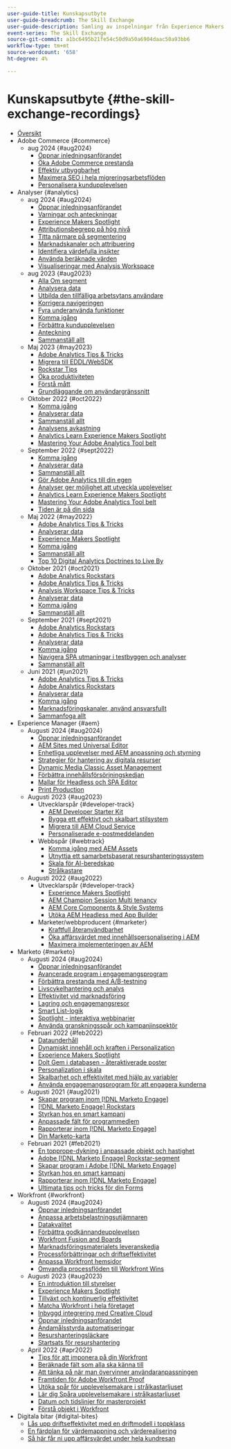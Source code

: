 ```yaml
---
user-guide-title: Kunskapsutbyte
user-guide-breadcrumb: The Skill Exchange
user-guide-description: Samling av inspelningar från Experience Makers Kunskapsutbyte
event-series: The Skill Exchange
source-git-commit: a1bc6495b21fe54c50d9a50a6904daac50a93bb6
workflow-type: tm+mt
source-wordcount: '658'
ht-degree: 4%

---
```



# Kunskapsutbyte {#the-skill-exchange-recordings}

+ [Översikt](overview.md)
+ Adobe Commerce {#commerce}
   + aug 2024 {#aug2024}
      + [Öppnar inledningsanförandet](commerce/aug2024/keynote.md)
      + [Öka Adobe Commerce prestanda](commerce/aug2024/commerce-performance.md)
      + [Effektiv utbyggbarhet](commerce/aug2024/extensibility.md)
      + [Maximera SEO i hela migreringsarbetsflöden](commerce/aug2024/seo-migration-workflows.md)
      + [Personalisera kundupplevelsen](commerce/aug2024/personalization.md)
+ Analyser {#analytics}
   + aug 2024 {#aug2024}
      + [Öppnar inledningsanförandet](analytics/aug2024/keynote.md)
      + [Varningar och anteckningar](analytics/aug2024/alerts-annotations.md)
      + [Experience Makers Spotlight](analytics/aug2024/spotlight-reporting-analysis.md)
      + [Attributionsbegrepp på hög nivå](analytics/aug2024/attribution-concepts.md)
      + [Titta närmare på segmentering](analytics/aug2024/segmentation.md)
      + [Marknadskanaler och attribuering](analytics/aug2024/marketing-channels-attribution.md)
      + [Identifiera värdefulla insikter](analytics/aug2024/uncover-valuable-insights.md)
      + [Använda beräknade värden](analytics/aug2024/calculated-metrics.md)
      + [Visualiseringar med Analysis Workspace](analytics/aug2024/spotlight-visualizations.md)
   + aug 2023 {#aug2023}
      + [Alla Om segment](analytics/aug2023/spotlight-segments.md)
      + [Analysera data](analytics/aug2023/analyze-the-data.md)
      + [Utbilda den tillfälliga arbetsytans användare](analytics/aug2023/spotlight-workspace-user.md)
      + [Korrigera navigeringen](analytics/aug2023/fix-navigation.md)
      + [Fyra underanvända funktioner](analytics/aug2023/data-analysis.md)
      + [Komma igång](analytics/aug2023/getting-started.md)
      + [Förbättra kundupplevelsen](analytics/aug2023/anti-conversion.md)
      + [Anteckning](analytics/aug2023/keynote.md)
      + [Sammanställ allt](analytics/aug2023/putting-together.md)
   + Maj 2023 {#may2023}
      + [Adobe Analytics Tips &amp; Tricks](analytics/may2023/tips-and-tricks.md)
      + [Migrera till EDDL/WebSDK](analytics/may2023/migrate.md)
      + [Rockstar Tips](analytics/may2023/rockstar-tips.md)
      + [Öka produktiviteten](analytics/may2023/productivity.md)
      + [Förstå mått](analytics/may2023/metrics.md)
      + [Grundläggande om användargränssnitt](analytics/may2023/user-interface.md)
   + Oktober 2022 {#oct2022}
      + [Komma igång](analytics/oct2022/getting-started.md)
      + [Analyserar data](analytics/oct2022/analyzing-the-data.md)
      + [Sammanställ allt](analytics/oct2022/putting-it-all-together.md)
      + [Analysens avkastning](analytics/oct2022/analytics-roi.md)
      + [Analytics Learn Experience Makers Spotlight](analytics/oct2022/spotlight.md)
      + [Mastering Your Adobe Analytics Tool belt](analytics/oct2022/toolbelt.md)
   + September 2022 {#sept2022}
      + [Komma igång](analytics/sept2022/getting-started.md)
      + [Analyserar data](analytics/sept2022/analyzing-the-data.md)
      + [Sammanställ allt](analytics/sept2022/putting-it-all-together.md)
      + [Gör Adobe Analytics till din egen](analytics/sept2022/making-analytics-your-own.md)
      + [Analyser ger möjlighet att utveckla upplevelser](analytics/sept2022/grow-spotlight.md)
      + [Analytics Learn Experience Makers Spotlight](analytics/sept2022/learn-spotlight.md)
      + [Mastering Your Adobe Analytics Tool belt](analytics/sept2022/toolbelt.md)
      + [Tiden är på din sida](analytics/sept2022/time-is-on-your-side.md)
   + Maj 2022 {#may2022}
      + [Adobe Analytics Tips &amp; Tricks](analytics/may2022/tips-and-tricks.md)
      + [Analyserar data](analytics/may2022/analyze-data.md)
      + [Experience Makers Spotlight](analytics/may2022/experience-makers-spotlight.md)
      + [Komma igång](analytics/may2022/getting-started.md)
      + [Sammanställ allt](analytics/may2022/putting-all-together.md)
      + [Top 10 Digital Analytics Doctrines to Live By](analytics/may2022/top-ten.md)
   + Oktober 2021 {#oct2021}
      + [Adobe Analytics Rockstars](analytics/oct2021/analytics-rockstars.md)
      + [Adobe Analytics Tips &amp; Tricks](analytics/oct2021/tips-and-tricks.md)
      + [Analysis Workspace Tips &amp; Tricks](analytics/oct2021/analysis-workspace-tips-and-tricks.md)
      + [Analyserar data](analytics/oct2021/analyze-data.md)
      + [Komma igång](analytics/oct2021/getting-started.md)
      + [Sammanställ allt](analytics/oct2021/putting-all-together.md)
   + September 2021 {#sept2021}
      + [Adobe Analytics Rockstars](analytics/sept2021/analytics-rockstars.md)
      + [Adobe Analytics Tips &amp; Tricks](analytics/sept2021/tips-and-tricks.md)
      + [Analyserar data](analytics/sept2021/analyze-data.md)
      + [Komma igång](analytics/sept2021/getting-started.md)
      + [Navigera SPA utmaningar i testbyggen och analyser](analytics/sept2021/navigate-spa.md)
      + [Sammanställ allt](analytics/sept2021/putting-all-together.md)
   + Juni 2021 {#jun2021}
      + [Adobe Analytics Tips &amp; Tricks](analytics/jun2021/tips-and-tricks.md)
      + [Adobe Analytics Rockstars](analytics/jun2021/analytics-rockstars.md)
      + [Analyserar data](analytics/jun2021/analyze-data.md)
      + [Komma igång](analytics/jun2021/getting-started.md)
      + [Marknadsföringskanaler, använd ansvarsfullt](analytics/jun2021/marketing-channels.md)
      + [Sammanfoga allt](analytics/jun2021/putting-all-together.md)
+ Experience Manager {#aem}
   + Augusti 2024 {#aug2024}
      + [Öppnar inledningsanförandet](aem/aug2024/keynote.md)
      + [AEM Sites med Universal Editor](aem/aug2024/universal-editor.md)
      + [Enhetliga upplevelser med AEM anpassning och styrning](aem/aug2024/customize-elements.md)
      + [Strategier för hantering av digitala resurser](aem/aug2024/spotlight-dam-strategies.md)
      + [Dynamic Media Classic Asset Management](aem/aug2024/dmc-asset-management.md)
      + [Förbättra innehållsförsörjningskedjan](aem/aug2024/spotlight-content-supply-chain.md)
      + [Mallar för Headless och SPA Editor](aem/aug2024/headless-spa-editor.md)
      + [Print Production](aem/aug2024/print-production.md)
   + Augusti 2023 {#aug2023}
      + Utvecklarspår {#developer-track}
         + [AEM Developer Starter Kit](aem/aug2023/deploy-new-project.md)
         + [Bygga ett effektivt och skalbart stilsystem](aem/aug2023/scalable-style-system.md)
         + [Migrera till AEM Cloud Service](aem/aug2023/migrate-to-aemcs.md)
         + [Personaliserade e-postmeddelanden](aem/aug2023/personalized-marketing-emails.md)
      + Webbspår {#webtrack}
         + [Komma igång med AEM Assets](aem/aug2023/getting-started-aem-assets.md)
         + [Utnyttja ett samarbetsbaserat resurshanteringssystem](aem/aug2023/collaborative-dam.md)
         + [Skala för AI-beredskap](aem/aug2023/metadata.md)
         + [Strålkastare](aem/aug2023/spotlight.md)
   + Augusti 2022 {#aug2022}
      + Utvecklarspår {#developer-track}
         + [Experience Makers Spotlight](aem/aug2022/spotlight.md)
         + [AEM Champion Session Multi tenancy](aem/aug2022/multi-tenancy.md)
         + [AEM Core Components &amp; Style Systems](aem/aug2022/core-components.md)
         + [Utöka AEM Headless med App Builder](aem/aug2022/app-builder.md)
      + Marketer/webbproducent {#marketer}
         + [Kraftfull återanvändbarhet](aem/aug2022/reusability.md)
         + [Öka affärsvärdet med innehållspersonalisering i AEM](aem/aug2022/personalization.md)
         + [Maximera implementeringen av AEM](aem/aug2022/implementation.md)
+ Marketo {#marketo}
   + Augusti 2024 {#aug2024}
      + [Öppnar inledningsanförandet](marketo/aug2024/keynote.md)
      + [Avancerade program i engagemangsprogram](marketo/aug2024/advanced-applications-engagment-programs.md)
      + [Förbättra prestanda med A/B-testning](marketo/aug2024/a-b-testing.md)
      + [Livscykelhantering och analys](marketo/aug2024/lifecycle-management-analytics.md)
      + [Effektivitet vid marknadsföring](marketo/aug2024/spotlight-marketing-ops-efficiency.md)
      + [Lagring och engagemangsresor](marketo/aug2024/retention-engagement-journey.md)
      + [Smart List-logik](marketo/aug2024/smart-list-logic.md)
      + [Spotlight - interaktiva webbinarier](marketo/aug2024/spotlight-interactive-webinars.md)
      + [Använda granskningsspår och kampanjinspektör](marketo/aug2024/audit-trail-campaign-inspector.md)
   + Februari 2022 {#feb2022}
      + [Dataunderhåll](marketo/feb2022/data-maintenance.md)
      + [Dynamiskt innehåll och kraften i Personalization](marketo/feb2022/dynamic-content.md)
      + [Experience Makers Spotlight](marketo/feb2022/experience-makers-spotlight.md)
      + [Dolt Gem i databasen - återaktiverade poster](marketo/feb2022/hidden-gems.md)
      + [Personalization i skala](marketo/feb2022/personalization-at-scale.md)
      + [Skalbarhet och effektivitet med hjälp av variabler](marketo/feb2022/using-tokens.md)
      + [Använda engagemangsprogram för att engagera kunderna](marketo/feb2022/utilize-engagement-programs.md)
   + Augusti 2021 {#aug2021}
      + [Skapar program inom  [!DNL Marketo Engage]](marketo/aug2021/create-programs.md)
      + [[!DNL Marketo Engage] Rockstars](marketo/aug2021/engage-rockstars.md)
      + [Styrkan hos en smart kampanj](marketo/aug2021/smart-campaign.md)
      + [Anpassade fält för programmedlem](marketo/aug2021/program-member-custom-fields.md)
      + [Rapporterar inom  [!DNL Marketo Engage]](marketo/aug2021/reporting.md)
      + [Din Marketo-karta](marketo/aug2021/marketo-roadmap.md)
   + Februari 2021 {#feb2021}
      + [En topprope-dykning i anpassade objekt och hastighet](marketo/feb2021/custom-objects.md)
      + [Adobe [!DNL Marketo Engage] Rockstar-segment](marketo/feb2021/rockstar.md)
      + [Skapar program i Adobe [!DNL Marketo Engage]](marketo/feb2021/create-programs.md)
      + [Styrkan hos en smart kampanj](marketo/feb2021/power-of-smart-campaign.md)
      + [Rapporterar inom  [!DNL Marketo Engage]](marketo/feb2021/reporting-within-marketo.md)
      + [Ultimata tips och tricks för din Forms](marketo/feb2021/forms-tips-and-tricks.md)
+ Workfront {#workfront}
   + Augusti 2024 {#aug2024}
      + [Öppnar inledningsanförandet](workfront/aug2024/keynote.md)
      + [Anpassa arbetsbelastningsutjämnaren](workfront/aug2024/workload-balancer.md)
      + [Datakvalitet](workfront/aug2024/data-quality.md)
      + [Förbättra godkännandeupplevelsen](workfront/aug2024/approval-experience.md)
      + [Workfront Fusion and Boards](workfront/aug2024/fusion-boards.md)
      + [Marknadsföringsmaterialets leveranskedja](workfront/aug2024/content-supply-chain.md)
      + [Processförbättringar och driftseffektivitet](workfront/aug2024/spotlight-process-operations.md)
      + [Anpassa Workfront hemsidor](workfront/aug2024/tailoring-homepages.md)
      + [Omvandla processflöden till Workfront Wins](workfront/aug2024/spotlight-process-flows.md)
   + Augusti 2023 {#aug2023}
      + [En introduktion till styrelser](workfront/aug2023/introduction-to-boards.md)
      + [Experience Makers Spotlight](workfront/aug2023/spotlight.md)
      + [Tillväxt och kontinuerlig effektivitet](workfront/aug2023/growth-continued-efficiencies.md)
      + [Matcha Workfront i hela företaget](workfront/aug2023/workfront-across-enterprise.md)
      + [Inbyggd integrering med Creative Cloud](workfront/aug2023/native-integtrations.md)
      + [Öppnar inledningsanförandet](workfront/aug2023/opening-keynote.md)
      + [Ändamålsstyrda automatiseringar](workfront/aug2023/automations.md)
      + [Resurshanteringsläckare](workfront/aug2023/resource-management-burnout.md)
      + [Startsats för resurshantering](workfront/aug2023/resource-management-starter-kit.md)
   + April 2022 {#apr2022}
      + [Tips för att imponera på din Workfront](workfront/apr2022/ten-tips.md)
      + [Beräknade fält som alla ska känna till](workfront/apr2022/calculated-fields.md)
      + [Att tänka på när man övervinner användaranpassningen](workfront/apr2022/user-adoption.md)
      + [Framtiden för Adobe Workfront Proof](workfront/apr2022/workfront-proof.md)
      + [Utöka spår för upplevelsemakare i strålkastarljuset](workfront/apr2022/grow-track-spotlight.md)
      + [Lär dig Spåra upplevelsemakare i strålkastarljuset](workfront/apr2022/learn-track-spotlight.md)
      + [Datum och tidslinjer för masterprojekt](workfront/apr2022/projects-dates-timelines.md)
      + [Förstå objekt i Workfront](workfront/apr2022/understanding-objects.md)
+ Digitala bitar {#digital-bites}
   + [Lås upp driftseffektivitet med en driftmodell i toppklass](digital-bites/operational-model.md)
   + [En färdplan för värdemappning och värderealisering](digital-bites/roadmap.md)
   + [Så här får ni upp affärsvärdet under hela kundresan](digital-bites/business-value.md)
